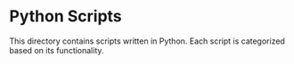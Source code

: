 # Python Scripts

This directory contains scripts written in Python. Each script is categorized based on its functionality.
